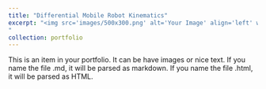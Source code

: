```yaml
---
title: "Differential Mobile Robot Kinematics"
excerpt: "<img src='images/500x300.png' alt='Your Image' align='left' width='200' The ability of a robot to navigate effectively in its environment requires a proper drive kinematic equations. This project uses basic mathematical concepts like rigid-body motion to simulate a simple trajectory>
"
collection: portfolio
---
```

 <!--<img src='/images/500x300.png'>-->
This is an item in your portfolio. It can be have images or nice text. If you name the file .md, it will be parsed as markdown. If you name the file .html, it will be parsed as HTML. 
